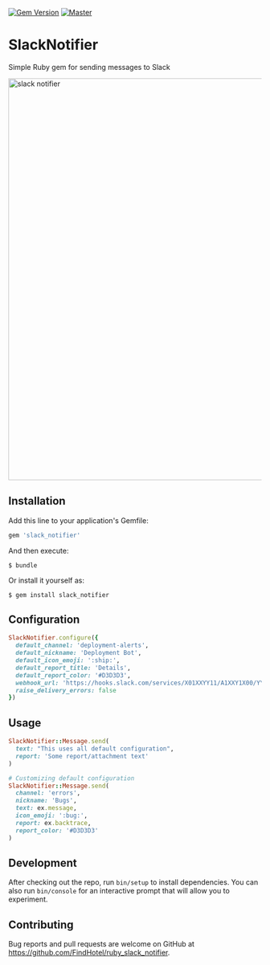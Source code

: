 [![Gem Version](https://img.shields.io/gem/v/slack_notifier.svg)](https://rubygems.org/gems/slack_notifier)
[![Master](https://travis-ci.org/FindHotel/ruby_slack_notifier.svg?branch=master)](https://travis-ci.org/FindHotel/ruby_slack_notifier)

# SlackNotifier

Simple Ruby gem for sending messages to Slack

<img width="800" alt="slack notifier" src="https://user-images.githubusercontent.com/6284234/27587063-3037ceba-5b43-11e7-82a6-fbe2c13952f2.png">

## Installation

Add this line to your application's Gemfile:

```ruby
gem 'slack_notifier'
```

And then execute:

    $ bundle

Or install it yourself as:

    $ gem install slack_notifier

## Configuration

```ruby
SlackNotifier.configure({
  default_channel: 'deployment-alerts',
  default_nickname: 'Deployment Bot',
  default_icon_emoji: ':ship:',
  default_report_title: 'Details',
  default_report_color: '#D3D3D3',
  webhook_url: 'https://hooks.slack.com/services/X01XXYY11/A1XXY1X00/YYYYYYYYYYYYYYYYYY',
  raise_delivery_errors: false
})
```

## Usage
```ruby
SlackNotifier::Message.send(
  text: "This uses all default configuration",
  report: 'Some report/attachment text'
)

# Customizing default configuration
SlackNotifier::Message.send(
  channel: 'errors',
  nickname: 'Bugs',
  text: ex.message,
  icon_emoji: ':bug:',
  report: ex.backtrace,
  report_color: '#D3D3D3'
)
```

## Development

After checking out the repo, run `bin/setup` to install dependencies. You can also run `bin/console` for an interactive prompt that will allow you to experiment.

## Contributing

Bug reports and pull requests are welcome on GitHub at https://github.com/FindHotel/ruby_slack_notifier.

